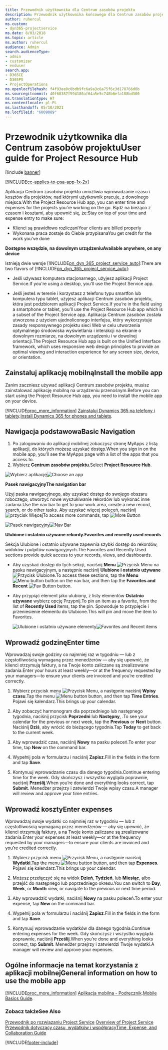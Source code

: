 ```yaml
---
title: Przewodnik użytkownika dla Centrum zasobów projektu
description: Przewodnik użytkownika końcowego dla Centrum zasobów projektu dla Project Service
author: ruhercul
ms.custom:
- dyn365-projectservice
ms.date: 8/03/2018
ms.topic: article
ms.author: ruhercul
audience: Admin
search.audienceType:
- admin
- customizer
- enduser
search.app:
- D365CE
- D365PS
- ProjectOperations
ms.openlocfilehash: f4f93ee0c0bdb9fc6a9a3c6a75f6c3d178766d0b
ms.sourcegitcommit: 40f68387f594180af64a5e5c748b6efa188bd300
ms.translationtype: HT
ms.contentlocale: pl-PL
ms.lasthandoff: 05/10/2021
ms.locfileid: "6009089"
---
```

# <a name="user-guide-for-project-resource-hub"></a><span data-ttu-id="5b1ae-103">Przewodnik użytkownika dla Centrum zasobów projektu</span><span class="sxs-lookup"><span data-stu-id="5b1ae-103">User guide for Project Resource Hub</span></span>

[!include [banner](../includes/psa-now-project-operations.md)]

[!INCLUDE[cc-applies-to-psa-app-1x-2x](../includes/cc-applies-to-psa-app-1x-2x.md)]

<span data-ttu-id="5b1ae-104">Aplikacja Centrum zasobów projektu umożliwia wprowadzanie czasu i kosztów dla projektów, nad którymi użytkownik pracuje, z dowolnego miejsca.</span><span class="sxs-lookup"><span data-stu-id="5b1ae-104">With the Project Resource Hub app, you can enter time and expenses for the projects you’re working on the go.</span></span> <span data-ttu-id="5b1ae-105">Bądź na bieżąco z czasem i kosztami, aby upewnić się, że:</span><span class="sxs-lookup"><span data-stu-id="5b1ae-105">Stay on top of your time and expense entry to make sure:</span></span>

- <span data-ttu-id="5b1ae-106">Klienci są prawidłowo rozliczani</span><span class="sxs-lookup"><span data-stu-id="5b1ae-106">Your clients are billed properly</span></span>
- <span data-ttu-id="5b1ae-107">Wykonana praca zostaje do Ciebie przypisana</span><span class="sxs-lookup"><span data-stu-id="5b1ae-107">You get credit for the work you’ve done</span></span>

<span data-ttu-id="5b1ae-108">**Dostępne wszędzie, na dowolnym urządzeniu**</span><span class="sxs-lookup"><span data-stu-id="5b1ae-108">**Available anywhere, on any device**</span></span>

<span data-ttu-id="5b1ae-109">Istnieją dwie wersje [!INCLUDE[pn_dyn_365_project_service_auto](../includes/pn-dyn-365-project-service-auto.md)]:</span><span class="sxs-lookup"><span data-stu-id="5b1ae-109">There are two flavors of [!INCLUDE[pn_dyn_365_project_service_auto](../includes/pn-dyn-365-project-service-auto.md)]:</span></span> 

- <span data-ttu-id="5b1ae-110">Jeśli używasz komputera stacjonarnego, użyjesz aplikacji Project Service.</span><span class="sxs-lookup"><span data-stu-id="5b1ae-110">If you're using a desktop, you'll use the Project Service app.</span></span> 

- <span data-ttu-id="5b1ae-111">Jeśli jesteś w terenie i korzystasz z telefonu typu smartfon lub komputera typu tablet, użyjesz aplikacji Centrum zasobów projektu, która jest podzbiorem aplikacji Project Service.</span><span class="sxs-lookup"><span data-stu-id="5b1ae-111">If you’re in the field using a smartphone or tablet, you’ll use the Project Resource Hub app which is a subset of the Project Service  app.</span></span> <span data-ttu-id="5b1ae-112">Aplikacja Centrum zasobów została utworzona z użyciem ujednoliconego interfejsu, który wykorzystuje zasady responsywnego projektu sieci Web w celu utworzenia optymalnego środowiska wyświetlania i interakcji na ekranie o dowolnym rozmiarze, na dowolnym urządzeniu i w dowolnej orientacji.</span><span class="sxs-lookup"><span data-stu-id="5b1ae-112">The Project Resource Hub app is built on the Unified Interface framework, which uses responsive web design principles to provide an optimal viewing and interaction experience for any screen size, device, or orientation.</span></span> 


## <a name="install-the-mobile-app"></a><span data-ttu-id="5b1ae-113">Zainstaluj aplikację mobilną</span><span class="sxs-lookup"><span data-stu-id="5b1ae-113">Install the mobile app</span></span>
<span data-ttu-id="5b1ae-114">Zanim zaczniesz używać aplikacji Centrum zasobów projektu, musisz zainstalować aplikację mobilną na urządzeniu przenośnym.</span><span class="sxs-lookup"><span data-stu-id="5b1ae-114">Before you can start using the Project Resource Hub app, you need to install the mobile app on your device.</span></span> 

[!INCLUDE[proc_more_information](../includes/proc-more-information.md)] <span data-ttu-id="5b1ae-115">[Zainstaluj Dynamics 365 na telefony i tablety](/dynamics365/mobile-app/install-dynamics-365-for-phones-and-tablets).</span><span class="sxs-lookup"><span data-stu-id="5b1ae-115">[Install Dynamics 365 for phones and tablets](/dynamics365/mobile-app/install-dynamics-365-for-phones-and-tablets).</span></span>

## <a name="basic-navigation"></a><span data-ttu-id="5b1ae-116">Nawigacja podstawowa</span><span class="sxs-lookup"><span data-stu-id="5b1ae-116">Basic Navigation</span></span>
1.  <span data-ttu-id="5b1ae-117">Po zalogowaniu do aplikacji mobilnej zobaczysz stronę MyApps z listą aplikacji, do których możesz uzyskać dostęp.</span><span class="sxs-lookup"><span data-stu-id="5b1ae-117">When you sign in on the mobile app, you’ll see the MyApps page with a list of the apps that you access to.</span></span> 
2.  <span data-ttu-id="5b1ae-118">Wybierz **Centrum zasobów projektu**.</span><span class="sxs-lookup"><span data-stu-id="5b1ae-118">Select **Project Resource Hub**.</span></span>

<span data-ttu-id="5b1ae-119">![Wybierz aplikację](media/chooseApp_1.png "Wybierz aplikację")</span><span class="sxs-lookup"><span data-stu-id="5b1ae-119">![Choose an app](media/chooseApp_1.png "Choose an app")</span></span>

<span data-ttu-id="5b1ae-120">**Pasek nawigacyjny**</span><span class="sxs-lookup"><span data-stu-id="5b1ae-120">**The navigation bar**</span></span>

<span data-ttu-id="5b1ae-121">Użyj paska nawigacyjnego, aby uzyskać dostęp do swojego obszaru roboczego, utworzyć nowe wyszukiwanie rekordów lub wykonać inne zadania.</span><span class="sxs-lookup"><span data-stu-id="5b1ae-121">Use the nav bar to get to your work area, create a new record, search, or do other tasks.</span></span> <span data-ttu-id="5b1ae-122">Aby uzyskać więcej poleceń, naciśnij ![przycisk Więcej](media/MoreButton.png "Przycisk Więcej")</span><span class="sxs-lookup"><span data-stu-id="5b1ae-122">To access more commands, tap ![More Button](media/MoreButton.png "More Button")</span></span>

<span data-ttu-id="5b1ae-123">![Pasek nawigacyjny](media/NavBar_2.png "Pasek nawigacyjny")</span><span class="sxs-lookup"><span data-stu-id="5b1ae-123">![Nav Bar](media/NavBar_2.png "Nav Bar")</span></span>

<span data-ttu-id="5b1ae-124">**Ulubione i ostatnio używane rekordy.**</span><span class="sxs-lookup"><span data-stu-id="5b1ae-124">**Favorites and recently used records**</span></span>

<span data-ttu-id="5b1ae-125">Sekcja Ulubione i ostatnio używane zapewnia szybki dostęp do rekordów, widoków i pulpitów nawigacyjnych.</span><span class="sxs-lookup"><span data-stu-id="5b1ae-125">The Favorites and Recently Used sections provide quick access to your records, views, and dashboards.</span></span> 

- <span data-ttu-id="5b1ae-126">Aby uzyskać dostęp do tych sekcji, naciśnij **Menu** ![Przycisk Menu](media/MenuButton.png "Przycisk Menu") na pasku nawigacyjnym, a następnie naciśnij **Ulubione i ostatnio używane** ![Przycisk Ulubione](media/FavButton.png "Przycisk Ulubione").</span><span class="sxs-lookup"><span data-stu-id="5b1ae-126">To access these sections, tap the **Menu** ![Menu button](media/MenuButton.png "Menu button") button on the nav bar, and then tap the **Favorites and Recent** ![Fav Button](media/FavButton.png "Fav Button") button.</span></span>

- <span data-ttu-id="5b1ae-127">Aby przypiąć element jako ulubiony, z listy elementów **Ostatnio używane** wybierz opcję Przypnij.</span><span class="sxs-lookup"><span data-stu-id="5b1ae-127">To pin an item as a favorite, from the list of **Recently Used** items, tap the pin.</span></span> <span data-ttu-id="5b1ae-128">Spowoduje to przypięcie i przeniesienie elementu do Ulubione.</span><span class="sxs-lookup"><span data-stu-id="5b1ae-128">This will pin and move the item to Favorites.</span></span>

  <span data-ttu-id="5b1ae-129">![Ulubione i ostatnio używane elementy](media/Favs_3.png "Ulubione i ostatnio używane elementy")</span><span class="sxs-lookup"><span data-stu-id="5b1ae-129">![Favorites and Recent items](media/Favs_3.png "Favorites and Recent items")</span></span>
 
## <a name="enter-time"></a><span data-ttu-id="5b1ae-130">Wprowadź godzinę</span><span class="sxs-lookup"><span data-stu-id="5b1ae-130">Enter time</span></span>
<span data-ttu-id="5b1ae-131">Wprowadzaj swoje godziny co najmniej raz w tygodniu — lub z częstotliwością wymaganą przez menedżerów — aby się upewnić, że klienci otrzymują faktury, a na Twoje konto zaliczane są zrealizowane zadania.</span><span class="sxs-lookup"><span data-stu-id="5b1ae-131">Enter your hours at least weekly—or at the frequency requested by your managers—to ensure your clients are invoiced and you’re credited correctly.</span></span>

1. <span data-ttu-id="5b1ae-132">Wybierz przycisk menu ![Przycisk Menu](media/MenuButton.png "Przycisk Menu"), a następnie naciśnij **Wpisy czasu**.</span><span class="sxs-lookup"><span data-stu-id="5b1ae-132">Tap the menu ![Menu button](media/MenuButton.png "Menu button") button, and then tap **Time Entries**.</span></span> <span data-ttu-id="5b1ae-133">Pojawi się kalendarz.</span><span class="sxs-lookup"><span data-stu-id="5b1ae-133">This brings up your calendar.</span></span>

2. <span data-ttu-id="5b1ae-134">Aby zobaczyć harmonogram dla poprzedniego lub następnego tygodnia, naciśnij przycisk **Poprzedni** lub **Następny**, .</span><span class="sxs-lookup"><span data-stu-id="5b1ae-134">To see your calendar for the previous or next week, tap the **Previous** or **Next** button.</span></span> <span data-ttu-id="5b1ae-135">Naciśnij **Dziś**, aby wrócić do bieżącego tygodnia.</span><span class="sxs-lookup"><span data-stu-id="5b1ae-135">Tap **Today** to get back to the current week.</span></span>

3. <span data-ttu-id="5b1ae-136">Aby wprowadzić czas, naciśnij **Nowy** na pasku poleceń.</span><span class="sxs-lookup"><span data-stu-id="5b1ae-136">To enter your time, tap **New** on the command bar.</span></span> 

4. <span data-ttu-id="5b1ae-137">Wypełnij pola w formularzu i naciśnij **Zapisz**.</span><span class="sxs-lookup"><span data-stu-id="5b1ae-137">Fill in the fields in the form and tap **Save**.</span></span>

5. <span data-ttu-id="5b1ae-138">Kontynuuj wprowadzanie czasu dla danego tygodnia.</span><span class="sxs-lookup"><span data-stu-id="5b1ae-138">Continue entering time for the week.</span></span> <span data-ttu-id="5b1ae-139">Gdy skończysz i wszystko wygląda poprawnie, naciśnij **Prześlij**.</span><span class="sxs-lookup"><span data-stu-id="5b1ae-139">When you’re done and everything looks correct, tap **Submit**.</span></span> <span data-ttu-id="5b1ae-140">Menedżer przejrzy i zatwierdzi Twoje wpisy czasu.</span><span class="sxs-lookup"><span data-stu-id="5b1ae-140">A manager will review and approve your time entries.</span></span>

## <a name="enter-expenses"></a><span data-ttu-id="5b1ae-141">Wprowadź koszty</span><span class="sxs-lookup"><span data-stu-id="5b1ae-141">Enter expenses</span></span> 
<span data-ttu-id="5b1ae-142">Wprowadzaj swoje wydatki co najmniej raz w tygodniu — lub z częstotliwością wymaganą przez menedżerów — aby się upewnić, że klienci otrzymują faktury, a na Twoje konto zaliczane są zrealizowane zadania.</span><span class="sxs-lookup"><span data-stu-id="5b1ae-142">Enter your expenses at least weekly—or at the frequency requested by your managers—to ensure your clients are invoiced and you’re credited correctly.</span></span>

1. <span data-ttu-id="5b1ae-143">Wybierz przycisk menu ![Przycisk Menu](media/MenuButton.png "Przycisk Menu"), a następnie naciśnij **Wydatki**.</span><span class="sxs-lookup"><span data-stu-id="5b1ae-143">Tap the menu ![Menu button](media/MenuButton.png "Menu button") button, and then tap **Expenses**.</span></span> <span data-ttu-id="5b1ae-144">Pojawi się kalendarz.</span><span class="sxs-lookup"><span data-stu-id="5b1ae-144">This brings up your calendar.</span></span>

2. <span data-ttu-id="5b1ae-145">Możesz przełączyć się na widok **Dzień**, **Tydzień**, lub **Miesiąc**, albo przejść do następnego lub poprzedniego okresu.</span><span class="sxs-lookup"><span data-stu-id="5b1ae-145">You can switch to **Day**, **Week**, or **Month** view, or navigate to the previous or next time period.</span></span> 

3. <span data-ttu-id="5b1ae-146">Aby wprowadzić wydatki, naciśnij **Nowy** na pasku poleceń.</span><span class="sxs-lookup"><span data-stu-id="5b1ae-146">To enter your expense, tap **New** on the command bar.</span></span> 

4. <span data-ttu-id="5b1ae-147">Wypełnij pola w formularzu i naciśnij **Zapisz**.</span><span class="sxs-lookup"><span data-stu-id="5b1ae-147">Fill in the fields in the form and tap **Save**.</span></span>

5. <span data-ttu-id="5b1ae-148">Kontynuuj wprowadzanie wydatków dla danego tygodnia.</span><span class="sxs-lookup"><span data-stu-id="5b1ae-148">Continue entering expenses for the week.</span></span> <span data-ttu-id="5b1ae-149">Gdy skończysz i wszystko wygląda poprawnie, naciśnij **Prześlij**.</span><span class="sxs-lookup"><span data-stu-id="5b1ae-149">When you’re done and everything looks correct, tap **Submit**.</span></span> <span data-ttu-id="5b1ae-150">Menedżer przejrzy i zatwierdzi Twoje wydatki.</span><span class="sxs-lookup"><span data-stu-id="5b1ae-150">A manager will review and approve your expenses.</span></span>

## <a name="general-information-on-how-to-use-the-mobile-app"></a><span data-ttu-id="5b1ae-151">Ogólne informacje na temat korzystania z aplikacji mobilnej</span><span class="sxs-lookup"><span data-stu-id="5b1ae-151">General information on how to use the mobile app</span></span> 
[!INCLUDE[proc_more_information](../includes/proc-more-information.md)] <span data-ttu-id="5b1ae-152">[Aplikacja mobilna - Podręcznik](/dynamics365/mobile-app/dynamics-365-phones-tablets-users-guide).</span><span class="sxs-lookup"><span data-stu-id="5b1ae-152">[Mobile Basics Guide](/dynamics365/mobile-app/dynamics-365-phones-tablets-users-guide).</span></span>

### <a name="see-also"></a><span data-ttu-id="5b1ae-153">Zobacz także</span><span class="sxs-lookup"><span data-stu-id="5b1ae-153">See Also</span></span>  
 <span data-ttu-id="5b1ae-154">[Przewodnik po rozwiązaniu Project Service](../psa/overview.md) </span><span class="sxs-lookup"><span data-stu-id="5b1ae-154">[Overview of Project Service](../psa/overview.md) </span></span>  
 [<span data-ttu-id="5b1ae-155">Przewodnik dotyczący czasu, wydatków i współpracy</span><span class="sxs-lookup"><span data-stu-id="5b1ae-155">Time, Expense, and Collaboration Guide</span></span>](../psa/time-expense-collaboration-guide.md)   
 


[!INCLUDE[footer-include](../includes/footer-banner.md)]
